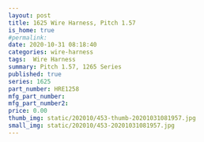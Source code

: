 ```yaml
---
layout: post
title: 1625 Wire Harness, Pitch 1.57
is_home: true
#permalink: 
date: 2020-10-31 08:18:40
categories: wire-harness
tags:  Wire Harness
summary: Pitch 1.57, 1265 Series
published: true 
series: 1625
part_number: HRE1258
mfg_part_number: 
mfg_part_number2: 
price: 0.00
thumb_img: static/202010/453-thumb-20201031081957.jpg
small_img: static/202010/453-20201031081957.jpg
---
```



